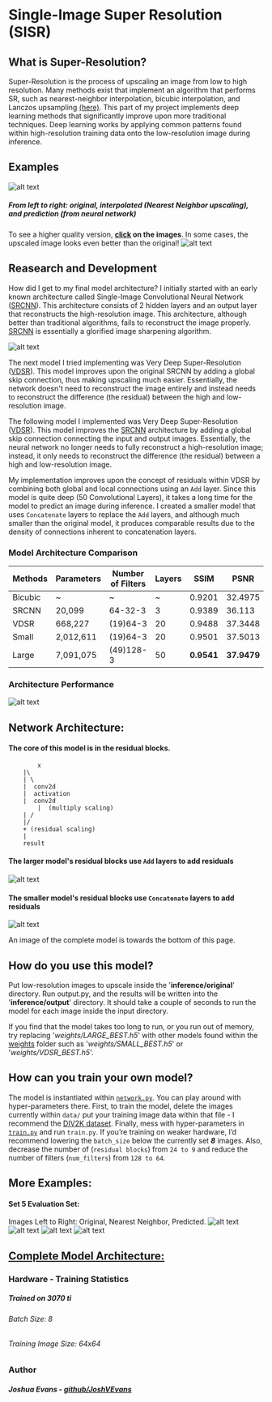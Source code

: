 # Single-Image Super Resolution (SISR)
## What is Super-Resolution?
Super-Resolution is the process of upscaling an image from low to high resolution. Many methods exist that implement an algorithm that performs SR, such as nearest-neighbor interpolation, bicubic interpolation, and Lanczos upsampling [(here)](https://en.wikipedia.org/wiki/Comparison_gallery_of_image_scaling_algorithms). This part of my project implements deep learning methods that significantly improve upon more traditional techniques. Deep learning works by applying common patterns found within high-resolution training data onto the low-resolution image during inference.

## Examples
![alt text](evaluation/Combined/000000000029.jpg)
##### *From left to right: original, interpolated (Nearest Neighbor upscaling), and prediction (from neural network)*<br />
To see a higher quality version, **[click](https://github.com/JoshVEvans/Super-Resolution/tree/master/evaluation/Combined) on the images**. In some cases, the upscaled image looks even better than the original!
![alt text](evaluation/Combined/000000001300.jpg)

## Reasearch and Development
How did I get to my final model architecture? I initially started with an early known architecture called Single-Image Convolutional Neural Network ([SRCNN](https://arxiv.org/pdf/1501.00092.pdf)). This architecture consists of 2 hidden layers and an output layer that reconstructs the high-resolution image. This architecture, although better than traditional algorithms, fails to reconstruct the image properly. [SRCNN](https://arxiv.org/pdf/1501.00092.pdf) is essentially a glorified image sharpening algorithm. 

![alt text](md_images/srcnn.png)

The next model I tried implementing was Very Deep Super-Resolution ([VDSR](https://arxiv.org/pdf/1511.04587.pdf)). This model improves upon the original SRCNN by adding a global skip connection, thus making upscaling much easier. Essentially, the network doesn't need to reconstruct the image entirely and instead needs to reconstruct the difference (the residual) between the high and low-resolution image.

The following model I implemented was Very Deep Super-Resolution ([VDSR](https://arxiv.org/pdf/1511.04587.pdf)). This model improves the [SRCNN](https://arxiv.org/pdf/1501.00092.pdf) architecture by adding a global skip connection connecting the input and output images.  Essentially, the neural network no longer needs to fully reconstruct a high-resolution image; instead, it only needs to reconstruct the difference (the residual) between a high and low-resolution image. 

My implementation improves upon the concept of residuals within VDSR by combining both global and local connections using an `Add` layer. Since this model is quite deep (50 Convolutional Layers), it takes a long time for the model to predict an image during inference. I created a smaller model that uses `Concatenate` layers to replace the `Add` layers, and although much smaller than the original model, it produces comparable results due to the density of connections inherent to concatenation layers.

### Model Architecture Comparison

| Methods | Parameters | Number of Filters | Layers | SSIM                    | PSNR                       | Training Time |
| ------- | ---------- | ----------------- | ------ | ----------------------- | -------------------------- | ------------- |
| Bicubic | ~          | ~                 | ~      | 0.9201                  | 32.4975                    | ~             |
| SRCNN   | 20,099     | 64-32-3           | 3      | 0.9389                  | 36.113                     | 6hrs          |
| VDSR    | 668,227    | (19)64-3          | 20     | 0.9488                  | 37.3448                    | 8hrs          |
| Small   | 2,012,611  | (19)64-3          | 20     | 0.9501                  | 37.5013                    | 15hrs         |
| Large   | 7,091,075  | (49)128-3         | 50     | <strong>0.9541</strong> | <strong>37.9479  </strong> | 23hrs         |


### Architecture Performance
![alt text](md_images/plot_ssim.png)

## Network Architecture:
#### The core of this model is in the residual blocks.

            x
		|\
		| \
		|  conv2d
		|  activation
		|  conv2d
            |  (multiply scaling)
		| /
		|/
		+ (residual scaling)
		|
		result

#### The larger model's residual blocks use `Add` layers to add residuals
![alt text](md_images/model_large_residuals.png)

#### The smaller model's residual blocks use `Concatenate` layers to add residuals
![alt text](md_images/model_small.png)

An image of the complete model is towards the bottom of this page.

## How do you use this model?
Put low-resolution images to upscale inside the '**inference/original**' directory. Run output.py, and the results will be written into the '**inference/output**' directory. It should take a couple of seconds to run the model for each image inside the input directory. 

If you find that the model takes too long to run, or you run out of memory, try replacing '*weights/LARGE_BEST.h5*' with other models found within the [weights](https://github.com/JoshVEvans/Super-Resolution/tree/master/weights) folder such as '*weights/SMALL_BEST.h5*' or '*weights/VDSR_BEST.h5*'.

## How can you train your own model?
The model is instantiated within [`network.py`](https://github.com/JoshVEvans/Super-Resolution/blob/master/network.py). You can play around with hyper-parameters there. First, to train the model, delete the images currently within `data/` put your training image data within that file - I recommend the [DIV2K dataset](https://data.vision.ee.ethz.ch/cvl/DIV2K/). Finally, mess with hyper-parameters in [`train.py`](https://github.com/JoshVEvans/Super-Resolution/blob/master/train.py) and run `train.py`. If you’re training on weaker hardware, I’d recommend lowering the `batch_size` below the currently set ***8*** images. Also, decrease the number of (`residual blocks`) from `24 to 9` and reduce the number of filters (`num_filters`) from `128 to 64`.

## More Examples:
#### Set 5 Evaluation Set:
Images Left to Right: Original, Nearest Neighbor, Predicted.
![alt text](evaluation/Combined/baboon.png)
![alt text](evaluation/Combined/baby.png)
![alt text](evaluation/Combined/butterfly.png)
![alt text](evaluation/Combined/comic.png)

## [Complete Model Architecture:](md_images/model_large.png)

### Hardware - Training Statistics
##### Trained on 3070 ti
###### Batch Size: 8
###### Training Image Size: 64x64

### Author
##### Joshua Evans - [github/JoshVEvans](https://github.com/JoshVEvans)

